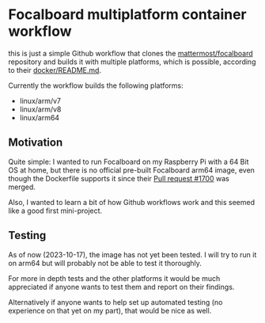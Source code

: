 # Focalboard multiplatform container workflow

this is just a simple Github workflow that clones the [mattermost/focalboard](https://github.com/mattermost/focalboard) repository and builds it with multiple platforms, which is possible, according to their [docker/README.md](https://github.com/mattermost/focalboard/blob/main/docker/README.md).

Currently the workflow builds the following platforms:
* linux/arm/v7
* linux/arm/v8
* linux/arm64

## Motivation

Quite simple: I wanted to run Focalboard on my Raspberry Pi with a 64 Bit OS at home, but there is no official pre-built Focalboard arm64 image, even though the Dockerfile supports it since their [Pull request #1700](https://github.com/mattermost/focalboard/pull/1700) was merged.

Also, I wanted to learn a bit of how Github workflows work and this seemed like a good first mini-project.

## Testing
As of now (2023-10-17), the image has not yet been tested. I will try to run it on arm64 but will probably not be able to test it thoroughly.

For more in depth tests and the other platforms it would be much appreciated if anyone wants to test them and report on their findings.

Alternatively if anyone wants to help set up automated testing (no experience on that yet on my part), that would be nice as well. 
